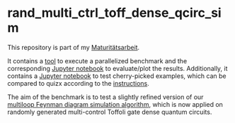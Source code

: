 # rand_multi_ctrl_toff_dense_qcirc_sim

This repository is part of my [Maturitätsarbeit](https://github.com/Tix3Dev/Maturitaetsarbeit).

It contains a [tool](https://github.com/Tix3Dev/rand_multi_ctrl_toff_dense_qcirc_sim/blob/main/circuit-runner/runner.py) to execute a parallelized benchmark and the
corresponding [Jupyter notebook](https://github.com/Tix3Dev/rand_multi_ctrl_toff_dense_qcirc_sim/blob/main/circuit-runner/benchmark_eval.ipynb) to evaluate/plot the results.
Additionally, it contains a [Jupyter notebook](https://github.com/Tix3Dev/rand_multi_ctrl_toff_dense_qcirc_sim/blob/main/circuit-runner/cherry_pick_analysis.ipynb) to test
cherry-picked examples, which can be compared to quizx according to the [instructions](https://github.com/Tix3Dev/rand_multi_ctrl_toff_dense_qcirc_sim/blob/main/circuit-runner/instructions.md).

The aim of the benchmark is to test a slightly refined version of our [multiloop Feynman diagram simulation algorithm](https://github.com/Tix3Dev/feynman_loop_diagram_qsim), which is now applied on randomly generated multi-control
Toffoli gate dense quantum circuits.
